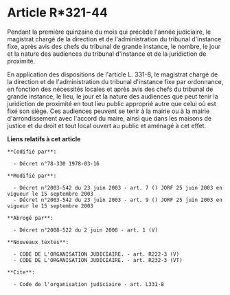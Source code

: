 # Article R*321-44

Pendant la première quinzaine du mois qui précède l'année judiciaire, le magistrat chargé de la direction et de
l'administration du tribunal d'instance fixe, après avis des chefs du tribunal de grande instance, le nombre, le jour et la
nature des audiences du tribunal d'instance et de la juridiction de proximité.

En application des dispositions de l'article L. 331-8, le magistrat chargé de la direction et de l'administration du tribunal
d'instance fixe par ordonnance, en fonction des nécessités locales et après avis des chefs du tribunal de grande instance, le
lieu, le jour et la nature des audiences que peut tenir la juridiction de proximité en tout lieu public approprié autre que
celui où est fixé son siège. Ces audiences peuvent se tenir à la mairie ou à la mairie d'arrondissement avec l'accord du
maire, ainsi que dans les maisons de justice et du droit et tout local ouvert au public et aménagé à cet effet.

**Liens relatifs à cet article**

	**Codifié par**:

	  - Décret n°78-330 1978-03-16

	**Modifié par**:

	  - Décret n°2003-542 du 23 juin 2003 - art. 7 () JORF 25 juin 2003 en vigueur le 15 septembre 2003
	  - Décret n°2003-542 du 23 juin 2003 - art. 9 () JORF 25 juin 2003 en vigueur le 15 septembre 2003

	**Abrogé par**:

	  - Décret n°2008-522 du 2 juin 2008 - art. 1 (V)

	**Nouveaux textes**:

	  - CODE DE L'ORGANISATION JUDICIAIRE. - art. R222-3 (V)
	  - CODE DE L'ORGANISATION JUDICIAIRE. - art. R232-3 (VT)

	**Cite**:

	  - Code de l'organisation judiciaire - art. L331-8
